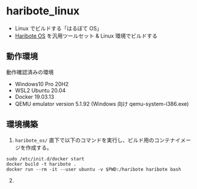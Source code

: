 # haribote_linux

- Linux でビルドする「はるぼて OS」
- [Haribote OS](https://amzn.to/3mhoOD3) を汎用ツールセット & Linux 環境でビルドする

## 動作環境
動作確認済みの環境

- Windows10 Pro 20H2
- WSL2 Ubuntu 20.04
- Docker 19.03.13
- QEMU emulator version 5.1.92 
  (Windows 向け qemu-system-i386.exe)

## 環境構築
1. `haribote_os/` 直下で以下のコマンドを実行し、ビルド用のコンテナイメージを作成する。

```
sudo /etc/init.d/docker start
docker build -t haribote .
docker run --rm -it --user ubuntu -v $PWD:/haribote haribote bash
```

2. 